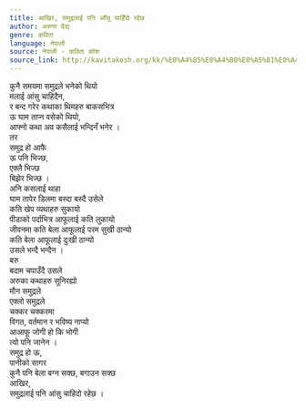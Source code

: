 ```yaml
---
title: आखिर, समुद्रलाई पनि आँसु चाहिँदो रहेछ
author: अरुणा वैद्य
genre: कविता
language: नेपाली
source: नेपाली - कविता कोश
source_link: http://kavitakosh.org/kk/%E0%A4%85%E0%A4%B0%E0%A5%81%E0%A4%A3%E0%A4%BE_%E0%A4%B5%E0%A5%88%E0%A4%A6%E0%A5%8D%E0%A4%AF
---
```


कुनै समयमा समुद्रले भनेको थियो  
मलाई आंसु चाहिदैन,  
र बन्द गरेर कथाका थिमहरु बाकसभित्र  
ऊ घाम ताप्न वसेको थियो,  
आफ्नो कथा अव कसैलाई भन्दिनँ भनेर ।  
तर  
समुद्र हो आफै  
ऊ पनि भिज्छ,  
एक्लै भिज्छ  
बिझेर भिज्छ ।  
अनि कसलाई थाहा  
घाम तापेर डिलमा बस्दा बस्दै उसेले  
कति खेप व्यथाहरु सुकायो  
पीडाको पर्दाभित्र आफूलाई कति लुकायो  
जीवनमा कति बेला आफूलाई परम सुखी ठान्यो  
कति बेला आफूलाई दुःखी ठान्यो  
उसले भन्दै भन्दैन ।  
बरु  
बदाम चपाउँदै उसले  
अरुका कथाहरु सुनिरह्यो  
मौन समुद्रले  
एक्लो समुद्रले  
चक्कर चक्करमा  
विगत, वर्तमान र भविष्य नाप्यो  
आआफू जोगी हो कि भोगी  
त्यो पनि जानेन ।  
समुद्र हो ऊ,  
पानीको सागर  
कुनै पनि बेला बग्न सक्छ, बगाउन सक्छ  
आखिर,  
समुद्रलाई पनि आंसु चाहिदो रहेछ ।
